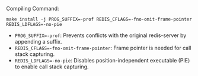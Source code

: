 Compiling Command:

```
make install -j PROG_SUFFIX=-prof REDIS_CFLAGS=-fno-omit-frame-pointer REDIS_LDFLAGS=-no-pie
```

* `PROG_SUFFIX=-prof`: Prevents conflicts with the original redis-server by appending a suffix.
* `REDIS_CFLAGS=-fno-omit-frame-pointer`: Frame pointer is needed for call stack capturing.
* `REDIS_LDFLAGS=-no-pie`: Disables position-independent executable (PIE) to enable call stack capturing.